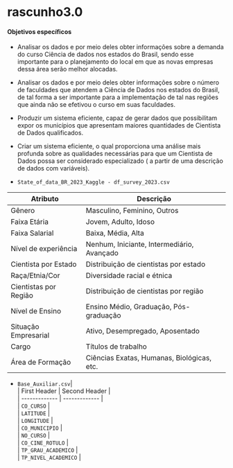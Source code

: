 # rascunho3.0
####    Objetivos específicos

- Analisar os dados e por meio deles obter informações sobre a demanda do curso Ciência de dados nos estados do Brasil, sendo esse importante para o planejamento do local em que as novas empresas dessa área serão melhor alocadas.

- Analisar os dados e por meio deles obter informações sobre o número de faculdades que atendem a Ciência de Dados nos estados do Brasil, de tal forma a ser importante para a implementação de tal nas regiões que ainda não se efetivou o curso em suas faculdades.

- Produzir um sistema eficiente, capaz de gerar dados que possibilitam expor os municípios que apresentam maiores quantidades de Cientista de Dados qualificados.

- Criar um sistema eficiente, o qual proporciona uma análise mais profunda sobre as qualidades necessárias para que um Cientista de Dados possa ser considerado especializado ( a partir de uma descrição de dados com variáveis).

- `State_of_data_BR_2023_Kaggle - df_survey_2023.csv`

| Atributo                | Descrição                                   |
|-------------------------|---------------------------------------------|
| Gênero                  | Masculino, Feminino, Outros                 |
| Faixa Etária            | Jovem, Adulto, Idoso                        |
| Faixa Salarial          | Baixa, Média, Alta                          |
| Nível de experiência     | Nenhum, Iniciante, Intermediário, Avançado         |
| Cientista por Estado     | Distribuição de cientistas por estado       |
| Raça/Etnia/Cor          | Diversidade racial e étnica                 |
| Cientistas por Região    | Distribuição de cientistas por região       |
| Nível de Ensino          | Ensino Médio, Graduação, Pós-graduação      |
| Situação Empresarial     | Ativo, Desempregado, Aposentado            |
| Cargo                   | Títulos de trabalho                          |
| Área de Formação         | Ciências Exatas, Humanas, Biológicas, etc. |
 








- `Base_Auxiliar.csv`|        
| First Header  | Second Header |     
| ------------- | ------------- |     
| `CO_CURSO` |      
| `LATITUDE` |    
| `LONGITUDE` |   
| `CO_MUNICIPIO` |    
| `NO_CURSO` |   
| `CO_CINE_ROTULO` |    
| `TP_GRAU_ACADEMICO` |    
| `TP_NIVEL_ACADEMICO` |    














